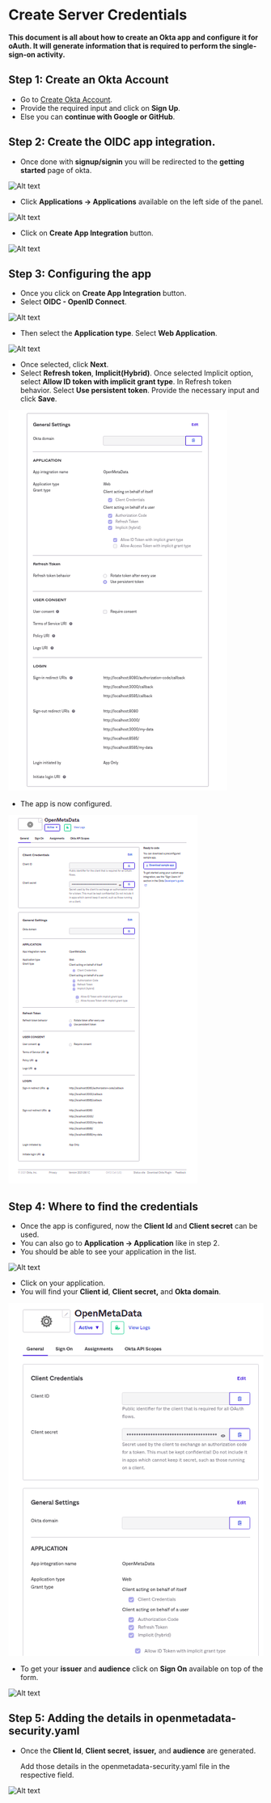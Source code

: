 # Create Server Credentials

**This document is all about how to create an Okta app and configure it for oAuth. It will generate information that is required to perform the single-sign-on activity.**

## Step 1: Create an Okta Account

* Go to [Create Okta Account](https://developer.okta.com/signup/).
* Provide the required input and click on **Sign Up**.
* Else you can **continue with Google or GitHub**.

## Step 2: Create the OIDC app integration.

* Once done with **signup/signin** you will be redirected to the **getting started** page of okta.

![Alt text](https://user-images.githubusercontent.com/83201188/123376300-e600d100-d5a7-11eb-8ceb-e90b5e265ce9.png)

* Click **Applications -> Applications** available on the left side of the panel.

![Alt text](https://user-images.githubusercontent.com/83201188/123376308-e7ca9480-d5a7-11eb-84f8-9d8dce921c68.png)

* Click on **Create App Integration** button.

![Alt text](https://user-images.githubusercontent.com/83201188/123376309-e8632b00-d5a7-11eb-8d5c-34c5f981786c.png)

## Step 3: Configuring the app

* Once you click on **Create App Integration** button.
* Select **OIDC - OpenID Connect**.

![Alt text](https://user-images.githubusercontent.com/83201188/123376312-e8fbc180-d5a7-11eb-882f-a9083cb0ea87.png)

* Then select the **Application type**. Select **Web Application**.

![Alt text](https://user-images.githubusercontent.com/83201188/123376314-e9945800-d5a7-11eb-866b-5af5ca003f1e.png)

* Once selected, click **Next**.
* Select **Refresh token**, **Implicit(Hybrid)**. Once selected Implicit option, select **Allow ID token with implicit grant type**. In Refresh token behavior. Select **Use persistent token**. Provide the necessary input and click **Save**.

![](../../../../.gitbook/assets/screenshot-from-2021-09-20-14-14-14.png)

* The app is now configured.

![](<../../../../.gitbook/assets/screenshot-from-2021-09-20-14-11-53 (1).png>)

## Step 4: Where to find the credentials

* Once the app is configured, now the **Client Id** and **Client secret** can be used.
* You can also go to **Application -> Application** like in step 2.
* You should be able to see your application in the list.

![Alt text](https://user-images.githubusercontent.com/83201188/123376803-b605fd80-d5a8-11eb-94ce-42f38dca99a1.png)

* Click on your application.
* You will find your **Client id**, **Client secret,** and **Okta domain**.

![](../../../../.gitbook/assets/screenshot-from-2021-09-20-14-59-07.png)

* To get your **issuer** and **audience** click on **Sign On** available on top of the form.

![Alt text](https://user-images.githubusercontent.com/83201188/123376802-b56d6700-d5a8-11eb-89b3-a59b3192fce6.png)

## Step 5: Adding the details in openmetadata-security.yaml

*   Once the **Client Id**, **Client secret**, **issuer,** and **audience** are generated.

    Add those details in the openmetadata-security.yaml file in the respective field.

![Alt text](https://user-images.githubusercontent.com/83201188/123380400-054e2d00-d5ad-11eb-9937-2813f69cb268.png)
